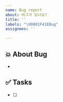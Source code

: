 ```yaml
---
name: Bug report
about: 버그가 있나요?
title: ''
labels: "\U0001F41EBug"
assignees: ''

---
```


## 💥 About Bug
<!-- 어떤 문제가 있나요? 자세하게 적을수록 좋아요! -->
- 
## ✅ Tasks
<!-- 해결하기 위해서 어떤 일을 해야 하나요? -->
- [ ] <!-- 할 일 -->
